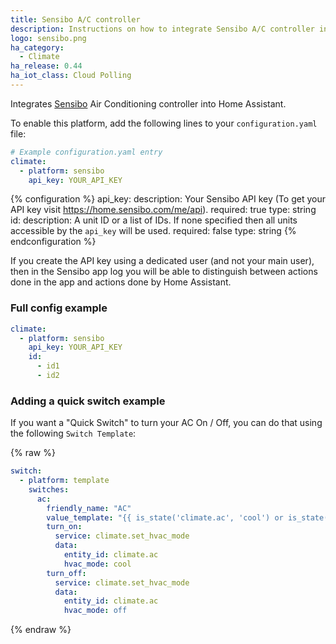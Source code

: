 ```yaml
---
title: Sensibo A/C controller
description: Instructions on how to integrate Sensibo A/C controller into Home Assistant.
logo: sensibo.png
ha_category:
  - Climate
ha_release: 0.44
ha_iot_class: Cloud Polling
---
```


Integrates [Sensibo](https://sensibo.com) Air Conditioning controller into Home Assistant.

To enable this platform, add the following lines to your `configuration.yaml` file:

```yaml
# Example configuration.yaml entry
climate:
  - platform: sensibo
    api_key: YOUR_API_KEY
```

{% configuration %}
api_key:
  description: Your Sensibo API key (To get your API key visit <https://home.sensibo.com/me/api>).
  required: true
  type: string
id:
  description: A unit ID or a list of IDs. If none specified then all units accessible by the `api_key` will be used.
  required: false
  type: string
{% endconfiguration %}

<div class="note">
If you create the API key using a dedicated user (and not your main user),
then in the Sensibo app log you will be able to distinguish between actions
done in the app and actions done by Home Assistant.
</div>

### Full config example
```yaml
climate:
  - platform: sensibo
    api_key: YOUR_API_KEY
    id:
      - id1
      - id2
```

### Adding a quick switch example

If you want a "Quick Switch" to turn your AC On / Off, you can do that using the following `Switch Template`:

{% raw %}
```yaml
switch:
  - platform: template
    switches:
      ac:
        friendly_name: "AC"
        value_template: "{{ is_state('climate.ac', 'cool') or is_state('climate.ac', 'heat') or is_state('climate.ac', 'dry') or is_state('climate.ac', 'fan_only') }}"
        turn_on:
          service: climate.set_hvac_mode
          data:
            entity_id: climate.ac
            hvac_mode: cool
        turn_off:
          service: climate.set_hvac_mode
          data:
            entity_id: climate.ac
            hvac_mode: off
```
{% endraw %}
